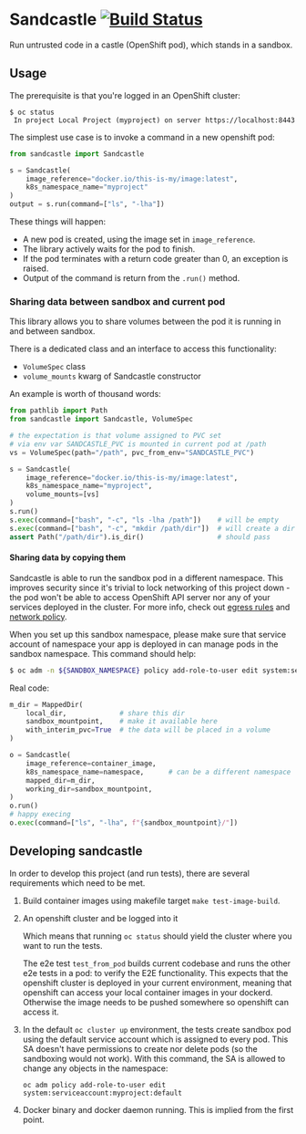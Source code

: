# Sandcastle [![Build Status](https://ci.centos.org/job/sandcastle-master/badge/icon)](https://ci.centos.org/job/sandcastle-master/)

Run untrusted code in a castle (OpenShift pod), which stands in a sandbox.

## Usage

The prerequisite is that you're logged in an OpenShift cluster:

```
$ oc status
 In project Local Project (myproject) on server https://localhost:8443
```

The simplest use case is to invoke a command in a new openshift pod:

```python
from sandcastle import Sandcastle

s = Sandcastle(
    image_reference="docker.io/this-is-my/image:latest",
    k8s_namespace_name="myproject"
)
output = s.run(command=["ls", "-lha"])
```

These things will happen:

- A new pod is created, using the image set in `image_reference`.
- The library actively waits for the pod to finish.
- If the pod terminates with a return code greater than 0, an exception is raised.
- Output of the command is return from the `.run()` method.

### Sharing data between sandbox and current pod

This library allows you to share volumes between the pod it is running in and between sandbox.

There is a dedicated class and an interface to access this functionality:

- `VolumeSpec` class
- `volume_mounts` kwarg of Sandcastle constructor

An example is worth of thousand words:

```python
from pathlib import Path
from sandcastle import Sandcastle, VolumeSpec

# the expectation is that volume assigned to PVC set
# via env var SANDCASTLE_PVC is mounted in current pod at /path
vs = VolumeSpec(path="/path", pvc_from_env="SANDCASTLE_PVC")

s = Sandcastle(
    image_reference="docker.io/this-is-my/image:latest",
    k8s_namespace_name="myproject",
    volume_mounts=[vs]
)
s.run()
s.exec(command=["bash", "-c", "ls -lha /path"])    # will be empty
s.exec(command=["bash", "-c", "mkdir /path/dir"])  # will create a dir
assert Path("/path/dir").is_dir()                  # should pass
```

#### Sharing data by copying them

Sandcastle is able to run the sandbox pod in a different namespace. This
improves security since it's trivial to lock networking of this project down -
the pod won't be able to access OpenShift API server nor any of your services
deployed in the cluster. For more info, check out [egress
rules](https://blog.openshift.com/accessing-external-services-using-egress-router/)
and [network
policy](https://docs.openshift.com/container-platform/3.6/admin_guide/managing_networking.html#admin-guide-networking-networkpolicy).

When you set up this sandbox namespace, please make sure that service account
of namespace your app is deployed in can manage pods in the sandbox namespace.
This command should help:

```bash
$ oc adm -n ${SANDBOX_NAMESPACE} policy add-role-to-user edit system:serviceaccount:${APP_NAMESPACE}:default
```

Real code:

```python
m_dir = MappedDir(
    local_dir,             # share this dir
    sandbox_mountpoint,    # make it available here
    with_interim_pvc=True  # the data will be placed in a volume
)

o = Sandcastle(
    image_reference=container_image,
    k8s_namespace_name=namespace,      # can be a different namespace
    mapped_dir=m_dir,
    working_dir=sandbox_mountpoint,
)
o.run()
# happy execing
o.exec(command=["ls", "-lha", f"{sandbox_mountpoint}/"])
```

## Developing sandcastle

In order to develop this project (and run tests), there are several requirements which need to be met.

1. Build container images using makefile target `make test-image-build`.

2. An openshift cluster and be logged into it

   Which means that running `oc status` should yield the cluster where you want
   to run the tests.

   The e2e test `test_from_pod` builds current codebase and runs the other e2e
   tests in a pod: to verify the E2E functionality. This expects that the
   openshift cluster is deployed in your current environment, meaning that
   openshift can access your local container images in your dockerd. Otherwise the
   image needs to be pushed somewhere so openshift can access it.

3. In the default `oc cluster up` environment, the tests create sandbox pod
   using the default service account which is assigned to every pod. This SA
   doesn't have permissions to create nor delete pods (so the sandboxing would
   not work). With this command, the SA is allowed to change any objects in the
   namespace:

   ```
   oc adm policy add-role-to-user edit system:serviceaccount:myproject:default
   ```

4. Docker binary and docker daemon running. This is implied from the first point.
